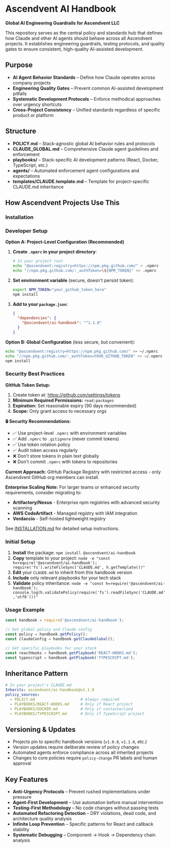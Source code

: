 # Ascendvent AI Handbook

**Global AI Engineering Guardrails for Ascendvent LLC**

This repository serves as the central policy and standards hub that defines how Claude and other AI agents should behave across all Ascendvent projects. It establishes engineering guardrails, testing protocols, and quality gates to ensure consistent, high-quality AI-assisted development.

## Purpose
- **AI Agent Behavior Standards** – Define how Claude operates across company projects
- **Engineering Quality Gates** – Prevent common AI-assisted development pitfalls
- **Systematic Development Protocols** – Enforce methodical approaches over urgency shortcuts
- **Cross-Project Consistency** – Unified standards regardless of specific product or platform

## Structure
- **POLICY.md** – Stack-agnostic global AI behavior rules and protocols
- **CLAUDE_GLOBAL.md** – Comprehensive Claude agent guidelines and enforcement
- **playbooks/** – Stack-specific AI development patterns (React, Docker, TypeScript, etc.)
- **agents/** – Automated enforcement agent configurations and expectations
- **templates/CLAUDE.template.md** – Template for project-specific CLAUDE.md inheritance

## How Ascendvent Projects Use This

### Installation

### Developer Setup

**Option A: Project-Level Configuration (Recommended)**

1. **Create `.npmrc` in your project directory**:
   ```bash
   # In your project root
   echo "@ascendvent:registry=https://npm.pkg.github.com/" > .npmrc
   echo "//npm.pkg.github.com/:_authToken=\${NPM_TOKEN}" >> .npmrc
   ```

2. **Set environment variable** (secure, doesn't persist token):
   ```bash
   export NPM_TOKEN="your_github_token_here"
   npm install
   ```

3. **Add to your `package.json`**:
   ```json
   {
     "dependencies": {
       "@ascendvent/ai-handbook": "^1.1.0"
     }
   }
   ```

**Option B: Global Configuration** (less secure, but convenient):
```bash
echo "@ascendvent:registry=https://npm.pkg.github.com/" >> ~/.npmrc
echo "//npm.pkg.github.com/:_authToken=YOUR_GITHUB_TOKEN" >> ~/.npmrc
npm install
```

### Security Best Practices

**GitHub Token Setup:**
1. Create token at: https://github.com/settings/tokens
2. **Minimum Required Permissions:** `read:packages`
3. **Expiration:** Set reasonable expiry (90 days recommended)
4. **Scope:** Only grant access to necessary orgs

**🔒 Security Recommendations:**
- ✅ Use project-level `.npmrc` with environment variables
- ✅ Add `.npmrc` to `.gitignore` (never commit tokens)
- ✅ Use token rotation policy
- ✅ Audit token access regularly
- ❌ Don't store tokens in plain text globally
- ❌ Don't commit `.npmrc` with tokens to repositories

**Current Approach:** GitHub Package Registry with restricted access - only Ascendvent GitHub org members can install.

**Enterprise Scaling Note:** For larger teams or enhanced security requirements, consider migrating to:
- **Artifactory/Nexus** - Enterprise npm registries with advanced security scanning
- **AWS CodeArtifact** - Managed registry with IAM integration  
- **Verdaccio** - Self-hosted lightweight registry

See [INSTALLATION.md](./INSTALLATION.md) for detailed setup instructions.

### Initial Setup
1. **Install** the package: `npm install @ascendvent/ai-handbook`
2. **Copy** template to your project: `node -e "const h=require('@ascendvent/ai-handbook'); require('fs').writeFileSync('CLAUDE.md', h.getTemplate())"`
3. **Edit** your `CLAUDE.md` to inherit from this handbook version
4. **Include** only relevant playbooks for your tech stack
5. **Validate** policy inheritance: `node -e "const h=require('@ascendvent/ai-handbook'); console.log(h.validatePolicy(require('fs').readFileSync('CLAUDE.md','utf8')))"`

### Usage Example
```javascript
const handbook = require('@ascendvent/ai-handbook');

// Get global policy and Claude config
const policy = handbook.getPolicy();
const claudeConfig = handbook.getClaudeGlobal();

// Get specific playbooks for your stack
const reactHooks = handbook.getPlaybook('REACT-HOOKS.md');
const typescript = handbook.getPlaybook('TYPESCRIPT.md');
```

## Inheritance Pattern
```yaml
# In your project's CLAUDE.md
Inherits: ascendvent/ai-handbook@v1.1.0
policy_sources:
  - POLICY.md                    # Always required
  - PLAYBOOKS/REACT-HOOKS.md     # Only if React project
  - PLAYBOOKS/DOCKER.md          # Only if containerized
  - PLAYBOOKS/TYPESCRIPT.md      # Only if TypeScript project
```

## Versioning & Updates
- Projects pin to specific handbook versions (`v1.0.0`, `v1.1.0`, etc.)
- Version updates require deliberate review of policy changes
- Automated agents enforce compliance across all inherited projects
- Changes to core policies require `policy-change` PR labels and human approval

## Key Features
- **Anti-Urgency Protocols** – Prevent rushed implementations under pressure
- **Agent-First Development** – Use automation before manual intervention
- **Testing-First Methodology** – No code changes without passing tests
- **Automated Refactoring Detection** – DRY violations, dead code, and architecture quality analysis
- **Infinite Loop Prevention** – Specific patterns for React and callback stability
- **Systematic Debugging** – Component → Hook → Dependency chain analysis

